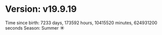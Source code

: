 # Version: v19.9.19
Time since birth: 7233 days, 173592 hours, 10415520 minutes, 624931200 seconds
Season: Summer ☀️
